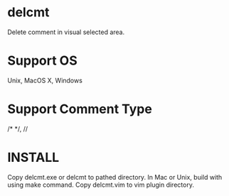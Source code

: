 delcmt
=======
Delete comment in visual selected area.

Support OS
=======
Unix, MacOS X, Windows

Support Comment Type
=======
/* */, //

INSTALL
=======
Copy delcmt.exe or delcmt to pathed directory.
In Mac or Unix, build with using make command.
Copy delcmt.vim to vim plugin directory.

